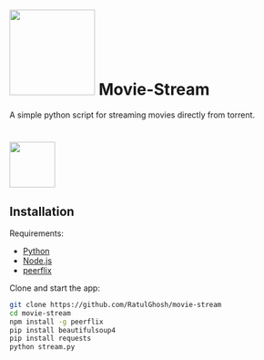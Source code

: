 # <img src="http://www.coquo.co.uk/assets/uploads/2013/10/live-streaming.svg" width="150" /> Movie-Stream

A simple python script for streaming movies directly from torrent.

# <img src="https://img.shields.io/badge/license-MIT-blue.svg?style=flat" width="80" />

## Installation

Requirements:

* [Python](https://www.python.org/)
* [Node.js](https://nodejs.org/en/)
* [peerflix](https://github.com/mafintosh/peerflix)

Clone and start the app:

```sh
git clone https://github.com/RatulGhosh/movie-stream
cd movie-stream
npm install -g peerflix
pip install beautifulsoup4
pip install requests
python stream.py
```
